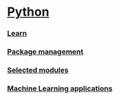 # <a href="https://en.wikipedia.org/wiki/Python_(programming_language)">Python</a>

### <a href="./learn">Learn</a>
### <a href="./package_management">Package management</a>
### <a href="./selected_modules">Selected modules</a>
### <a href="./ml">Machine Learning applications</a>

